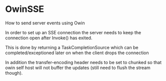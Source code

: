 OwinSSE
=======

How to send server events using Owin

In order to set up an SSE connection the server needs to keep the connection open after Invoke() has exited.

This is done by returning a TaskCompletionSource which can be completed/exceptioned 
later on when the client drops the connection

In addition the transfer-encoding header needs to be set to chunked so that owin self host will
not buffer the updates (still need to flush the stream though).


